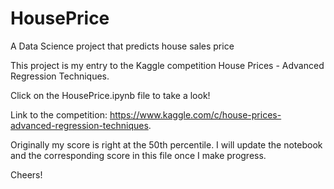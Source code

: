 # HousePrice
A Data Science project that predicts house sales price

This project is my entry to the Kaggle competition House Prices - Advanced Regression Techniques.

Click on the HousePrice.ipynb file to take a look!

Link to the competition: https://www.kaggle.com/c/house-prices-advanced-regression-techniques.

Originally my score is right at the 50th percentile. I will update the notebook and the corresponding score in this file once I make progress.

Cheers!
